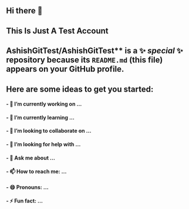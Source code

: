 ## Hi there 👋

## This Is Just A Test Account


## AshishGitTest/AshishGitTest** is a ✨ _special_ ✨ repository because its `README.md` (this file) appears on your GitHub profile.

## Here are some ideas to get you started:

#### - 🔭 I’m currently working on ...
#### - 🌱 I’m currently learning ...
#### - 👯 I’m looking to collaborate on ...
#### - 🤔 I’m looking for help with ...
#### - 💬 Ask me about ...
#### - 📫 How to reach me: ...
#### - 😄 Pronouns: ...
#### - ⚡ Fun fact: ...

